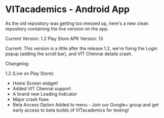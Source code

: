 VITacademics - Android App
============

As the old repository was getting too messed up, here's a new clean repository containing the live verision on the app.


Current Version: 1.2 
Play Store APK Version: 13

Current: This version is a little after the release 1.2, we're fixing the Login popup (adding the scroll bar), and VIT Chennai details crash.

Changelog:

1.2 (Live on Play Store):
- Home Screen widget!
- Added VIT Chennai support
- A brand new Loading Indicator
- Major crash fixes
- Beta Access Option Added to menu - Join our Google+ group and get early access to beta builds of VITacademics for testing!



